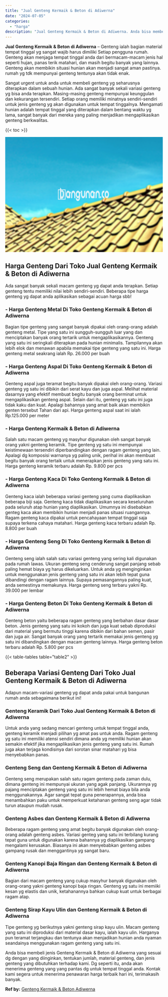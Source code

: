 ```yaml
---
title: "Jual Genteng Kermaik & Beton di Adiwerna"
date: "2024-07-05"
categories: 
  - "harga"
description: "Jual Genteng Kermaik & Beton di Adiwerna. Anda bisa membeli jenis Genteng Kermaik & Beton di Adiwerna yang sesuai dg dengan yang diinginkan, tentukan jumlah,..."
---
```


**Jual Genteng Kermaik & Beton di Adiwerna** – Genteng ialah bagian material tempat tinggal yg sangat wajib harus dimiliki Setiap pengguna rumah. Genteng akan menjaga tempat tinggal anda dari bermacam-macam jenis hal seperti hujan, panas terik matahari, dan masih begitu banyak yang lainnya. Genteng akan membikin situasi hunian akan menjadi sangat aman pastinya. rumah yg tdk mempunyai genteng tentunya akan tidak enak.

Sangat urgent untuk anda untuk membeli genteng yg seharusnya diterapkan dalam sebuah hunian. Ada sangat banyak sekali variasi genteng yg bisa anda terapkan. Masing-masing genteng mempunyai keunggulan dan kekurangan tersendiri. Setiap orang memiliki minatnya sendiri-sendiri untuk jenis genteng yg akan digunakan untuk tempat tinggalnya. Mengamati hunian adalah tempat tinggal yang diterapkan dalam bentang waktu yg lama, sangat banyak dari mereka yang paling menjadikan mengaplikasikan genteng berkwalitas.

{{< toc >}}

![Jual Genteng Kermaik & Beton di Adiwerna](/images/genteng-minimalis-murah27.png)

## Harga Genteng Dari Toko Jual Genteng Kermaik & Beton di Adiwerna

Ada sangat banyak sekali macam genteng yg dapat anda terapkan. Setiap genteng tentu memiliki nilai lebih sendiri-sendiri. Beberapa tipe harga genteng yg dapat anda aplikasikan sebagai acuan harga sbb!

### \- Harga Genteng Metal Di Toko Genteng Kermaik & Beton di Adiwerna

Bagian tipe genteng yang sangat banyak dipakai oleh orang-orang adalah genteng metal. Tipe yang satu ini sungguh-sungguh luar yang dan menciptakan banyak orang tertarik untuk mengaplikasikannya. Genteng yang satu ini seringkali diterapkan pada hunian minimalis. Tampilannya akan lebih elok dan menawan apabila memakai tipe genteng yang satu ini. Harga genteng metal seakrang ialah Rp. 26.000 per buah

### \- Harga Genteng Aspal Di Toko Genteng Kermaik & Beton di Adiwerna

Genteng aspal juga teramat begitu banyak dipakai oleh orang-orang. Variasi genteng yg satu ini dibikin dari serat kayu dan juga aspal. Melihat material dasarnya yang efektif membuat begitu banyak orang berminat untuk mengaplikasikan genteng aspal. Selain dari itu, genteng yg satu ini juga tidak kaku dan kuat. Apalagi bahannya yang amat baik akan membikin genten tersebut Tahan dari api. Harga genteng aspal saat ini ialah Rp.125.000 per meter

### \- Harga Genteng Kermaik & Beton di Adiwerna

Salah satu macam genteng yg masyhur digunakan oleh sangat banyak orang yakni genteng keramik. Tipe genteng yg satu ini mempunyai keistimewaan tersendiri diperbandingkan dengan ragam genteng yang lain. Apalagi dg komposisi warnanya yg paling unik, perihal ini akan membuat begitu banyak orang tertaik untuk menerapkan jenis genteng yang satu ini. Harga genteng keramik terbaru adalah Rp. 9.800 per pcs

### \- Harga Genteng Kaca Di Toko Genteng Kermaik & Beton di Adiwerna

Genteng kaca ialah beberapa variasi genteng yang cuma diaplikasikan beberapa biji saja. Genteng kaca tidak diaplikasikan secara keseluruhan pada seluruh atap hunian yang diaplikasikan. Umumnya ini disebabkan genteg kaca akan membikin hunian menjadi panas situasi ruangannya. Ragam genteng kaca dipakai untuk pencahayaan tempat tinggal saja supaya terkena cahaya matahari. Harga genteng kaca terbaru adalah Rp. 8.800 per buah

### \- Harga Genteng Seng Di Toko Genteng Kermaik & Beton di Adiwerna

Genteng seng ialah salah satu variasi genteng yang sering kali digunakan pada rumah lawas. Ukuran genteng seng cenderung sangat panjang sebab paling hemat biaya yg harus dikeluarkan. Untuk anda yg menginginkan untuk menggunakan jenis genteng yang satu ini akan lebih tepat guna dibandingi dengan ragam lainnya. Supaya pemasangannya paling kuat, anda semestinya memakunya. Harga genteng seng terbaru yakni Rp. 39.000 per lembar

### \- Harga Genteng Beton Di Toko Genteng Kermaik & Beton di Adiwerna

Genteng beton yaitu beberapa ragam genteng yang berbahan dasar dasar beton. Jenis genteng yang satu ini kokoh dan juga kuat sebab diproduksi dari material yang bermutu tinggi karena dibikin dari bahan semen, pasir dan juga air. Sangat banyak orang yang tertarik memakai jenis genteng yg satu ini dibandingkan dengan macam genteng lainnya. Harga genteng beton terbaru adalah Rp. 5.800 per pcs

{{< table-tables table="table2" >}}

## Beberapa Variasi Genteng Dari Toko Jual Genteng Kermaik & Beton di Adiwerna

Adapun macam-variasi genteng yg dapat anda pakai untuk bangunan rumah anda sebagaimana berikut ini!

### Genteng Keramik Dari Toko Jual Genteng Kermaik & Beton di Adiwerna

Untuk anda yang sedang mencari genteng untuk tempat tinggal anda, genteng keramik menjadi pilihan yg amat pas untuk anda. Ragam genteng yg satu ini memiliki atensi sendiri dimana anda yg memiliki hunian akan semakin efektif jika mengaplikasikan jenis genteng yang satu ini. Rumah juga akan terjaga kondisinya dari sorotan sinar matahari yg bisa menyebabkan panas.

### Genteng Seng dan Genteng Kermaik & Beton di Adiwerna

Genteng seng merupakan salah satu ragam genteng pada zaman dulu, dimana genteng ini mempunyai ukuran yang agak panjang. Ukurannya yg pajang menciptakan genteng yang satu ini lebih hemat biaya bila anda menggunakannya. Agar sangat tepat guna penerapannya, anda bisa menambahkan paku untuk memperkuat ketahanan genteng seng agar tidak turun ataupun mudah rusak.

### Genteng Asbes dan Genteng Kermaik & Beton di Adiwerna

Beberapa ragam genteng yang amat begitu banyak digunakan oleh orang-orang adalah genteng asbes. Variasi genteg yang satu ini terbilang kurang tepat guna untuk digunakan karena bahannya yg diaplikasikan gampang mengalami kerusakan. Biasanya ini akan menyebabkan genteng asbes gampang rusak dan menggantinya yg sangat baru.

### Genteng Kanopi Baja Ringan dan Genteng Kermaik & Beton di Adiwerna

Bagian dari macam genteng yang cukup masyhur banyak digunakan oleh orang-orang yakni genteng kanopi baja ringan. Genteng yg satu ini memiiki kesan yg elastis dan unik, ketahanannya bahkan cukup kuat untuk berbagai ragam atap.

### Genteng Sirap Kayu Ulin dan Genteng Kermaik & Beton di Adiwerna

Tipe genteng yg berikutnya yakni genteng sirap kayu ulin. Macam genteng yang satu ini diproduksi dari material dasar kayu, ialah kayu ulin. Harganya pun teramat terjangkau dan tentunya akan menjadikan hunian anda nyaman seandainya menggunakan ragam genteng yang satu ini.

Anda bisa membeli jenis Genteng Kermaik & Beton di Adiwerna yang sesuai dg dengan yang diinginkan, tentukan jumlah, material genteng, dan jenis genteng yang dibutuhkan terhadap kami. Dg seperti itu, anda akan menerima genteng yang yang pantas dg untuk tempat tinggal anda. Kontak kami segera untuk menerima penawaran harga terbaik hari ini, terimakasih banyak.

**Ref by:**  [Genteng Kermaik & Beton  Adiwerna](https://id.wikipedia.org/wiki/Genteng)
